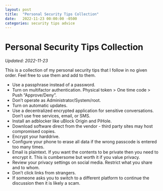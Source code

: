 ```yaml
---
layout: post
title:  "Personal Security Tips Collection"
date:   2022-11-23 00:00:00 -0500
categories:	security tips advice
---
```


# Personal Security Tips Collection

*Updated: 2022-11-23*

This is a collection of my personal security tips that I follow in no given order. Feel free to use them and add to them.

- Use a passphrase instead of a password. 
- Turn on multifactor authentication. Physical token > One time code > Push “Approve/Deny”.
- Don’t operate as Administrator/System/root. 
- Turn on automatic updates. 
- Use a decentralized encrypted application for sensitive conversations. Don’t use free services, email, or SMS. 
- Install an adblocker like uBlock Origin and PiHole. 
- Download software direct from the vendor - third party sites may host compromised copies. 
- Encrypt your harddrive. 
- Configure your phone to erase all data if the wrong passcode is entered too many times. 
- Email is plaintext. If you want the contents to be private then you need to encrypt it. This is cumbersome but worth it if you value privacy. 
- Review your privacy settings on social media. Restrict what you share and to whom. 
- Don’t click links from strangers. 
- If someone asks you to switch to a different platform to continue the discussion then it is likely a scam. 


